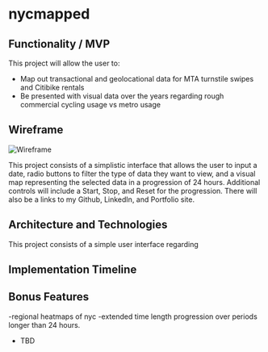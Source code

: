 # nycmapped

## Functionality / MVP
This project will allow the user to:
  - Map out transactional and geolocational data for MTA turnstile swipes and Citibike rentals
  - Be presented with visual data over the years regarding rough commercial cycling usage vs metro usage

## Wireframe
![Wireframe](https://github.com/solracdelsol/nycmapped/issues/1#issue-680368717)


This project consists of a simplistic interface that allows the user to input a date, radio buttons to filter the type of data they want to view, and a visual map representing the selected data in a progression of 24 hours. Additional controls will include a Start, Stop, and Reset for the progression. There will also be a links to my Github, LinkedIn, and Portfolio site.


## Architecture and Technologies

This project consists of a simple user interface regarding 

## Implementation Timeline

## Bonus Features

-regional heatmaps of nyc
-extended time length progression over periods longer than 24 hours.
- TBD
